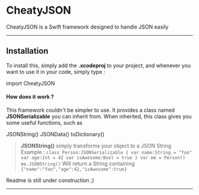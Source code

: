 CheatyJSON
===================


CheatyJSON is a Swift framework designed to handle JSON easily

----------


Installation
-------------

To install this, simply add the **.xcodeproj** to your project, and whenever you want to use it in your code, simply type :

import CheatyJSON



#### <i class="icon-file"></i> How does it work ?

This framework couldn't be simpler to use.
It provides a class named **JSONSerializable** you can inherit from.
When inherited, this class gives you some useful functions, such as

JSONString()
JSONData()
toDictionary()

> **JSONString()** simply transforms your object to a JSON String
> Example :
> `class Person:JSONSerializable {
> var name:String = "foo"
> var age:Int = 42
> var isAwesome:Bool = true
> }
> var me = Person()
> me.JSONString()`
> Will return a String containing
> `{"name":"foo","age":42,"isAwesome":true}`

Readme is still under construction ;)


----------
